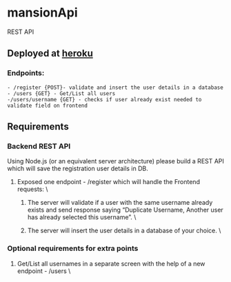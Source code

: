 # mansionApi
REST API

## Deployed at [heroku](https://mansion-api.herokuapp.com/swagger)

  ### Endpoints:
    - /register {POST}- validate and insert the user details in a database
    - /users {GET} - Get/List all users 
    -/users/username {GET} - checks if user already exist needed to validate field on frontend 

## Requirements
<h3>Backend REST API</h3>


Using Node.js (or an equivalent server architecture) please build a REST API which will save the registration user details in DB.




1. Exposed one endpoint 	- /register which will handle the Frontend requests: \
 	
    1. The server will validate if a 		user with the same username already exists and send response saying 		“Duplicate Username, Another user has already selected this 		username”. \
 		
    2. The server will insert the 		user details in a database of your choice. \
 	

<h3>Optional requirements for extra points</h3>




1. Get/List all usernames in a 	separate screen with the help of a new endpoint - /users \

